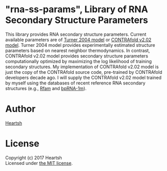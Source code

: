# "rna-ss-params", Library of RNA Secondary Structure Parameters
This library provides RNA secondary structure parameters.
Current available parameters are of [Turner 2004 model](https://rna.urmc.rochester.edu/NNDB/turner04/index.html) or [CONTRAfold v2.02 model](http://contra.stanford.edu/contrafold/).
Turner 2004 model provides experimentally estimated structure parameters based on nearest neighbor thermodynamics.
In contrast, CONTRAfold v2.02 model provides secondary structure parameters computationally optimized by maximizing the log likelihood of training secondary structures.
My implementation of CONTRAfold v2.02 model is just the copy of the CONTRAfold source code, pre-trained by CONTRAfold developers decade ago.
I will supply the CONTRAfold v2.02 model trained by myself using the databases of recent reference RNA secondary structures (e.g., [Rfam](http://rfam.xfam.org/) and [bpRNA-1m](http://bprna.cgrb.oregonstate.edu/)).

# Author
[Heartsh](https://github.com/heartsh)

# License
Copyright (c) 2017 Heartsh  
Licensed under [the MIT license](http://opensource.org/licenses/MIT).
